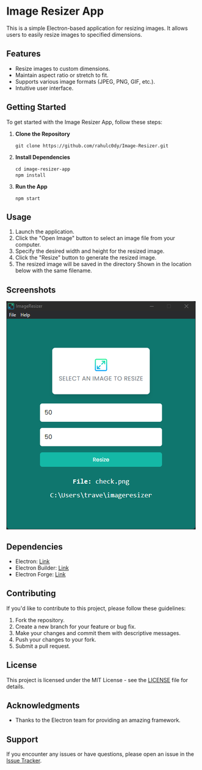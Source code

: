# Image Resizer App

This is a simple Electron-based application for resizing images. It allows users to easily resize images to specified dimensions.

## Features

- Resize images to custom dimensions.
- Maintain aspect ratio or stretch to fit.
- Supports various image formats (JPEG, PNG, GIF, etc.).
- Intuitive user interface.

## Getting Started

To get started with the Image Resizer App, follow these steps:

1. **Clone the Repository**
   ```
   git clone https://github.com/rahulc0dy/Image-Resizer.git
   ```

2. **Install Dependencies**
   ```
   cd image-resizer-app
   npm install
   ```

3. **Run the App**
   ```
   npm start
   ```

## Usage

1. Launch the application.
2. Click the "Open Image" button to select an image file from your computer.
3. Specify the desired width and height for the resized image.
4. Click the "Resize" button to generate the resized image.
5. The resized image will be saved in the directory Shown in the location below with the same filename.

## Screenshots

![App Screenshot](assets/screen.png)

## Dependencies

- Electron: [Link](https://electronjs.org/)
- Electron Builder: [Link](https://www.electron.build/)
- Electron Forge: [Link](https://www.electronforge.io/)

## Contributing

If you'd like to contribute to this project, please follow these guidelines:

1. Fork the repository.
2. Create a new branch for your feature or bug fix.
3. Make your changes and commit them with descriptive messages.
4. Push your changes to your fork.
5. Submit a pull request.

## License

This project is licensed under the MIT License - see the [LICENSE](LICENSE) file for details.

## Acknowledgments

- Thanks to the Electron team for providing an amazing framework.

## Support

If you encounter any issues or have questions, please open an issue in the [Issue Tracker](https://github.com/rahulc0dy/Image-Resizer/issues).
